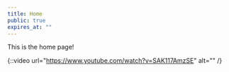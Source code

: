```yaml
---
title: Home
public: true
expires_at: ""
---
```

This is the home page!

{::video url="https://www.youtube.com/watch?v=SAK117AmzSE" alt="" /}